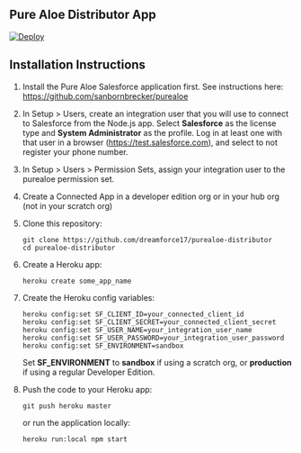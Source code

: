 ## Pure Aloe Distributor App

[![Deploy](https://www.herokucdn.com/deploy/button.png)](https://heroku.com/deploy)

## Installation Instructions

1. Install the Pure Aloe Salesforce application first. See instructions here: https://github.com/sanbornbrecker/purealoe

1. In Setup > Users, create an integration user that you will use to connect to Salesforce from the Node.js app. Select **Salesforce** as the license type and **System Administrator** as the profile. Log in at least one with that user in a browser (https://test.salesforce.com), and select to not register your phone number.

1. In Setup > Users > Permission Sets, assign your integration user to the purealoe permission set.

1. Create a Connected App in a developer edition org or in your hub org (not in your scratch org)

1. Clone this repository:
    ```
    git clone https://github.com/dreamforce17/purealoe-distributor
    cd purealoe-distributor
    ```

1. Create a Heroku app:
    ```
    heroku create some_app_name
    ```

1. Create the Heroku config variables:
    ```
    heroku config:set SF_CLIENT_ID=your_connected_client_id
    heroku config:set SF_CLIENT_SECRET=your_connected_client_secret
    heroku config:set SF_USER_NAME=your_integration_user_name
    heroku config:set SF_USER_PASSWORD=your_integration_user_password
    heroku config:set SF_ENVIRONMENT=sandbox
    ```

    Set **SF_ENVIRONMENT** to **sandbox** if using a scratch org, or **production** if using a regular Developer Edition.

1. Push the code to your Heroku app:
    ```
    git push heroku master
    ```

    or run the application locally:

    ```
    heroku run:local npm start
    ```
